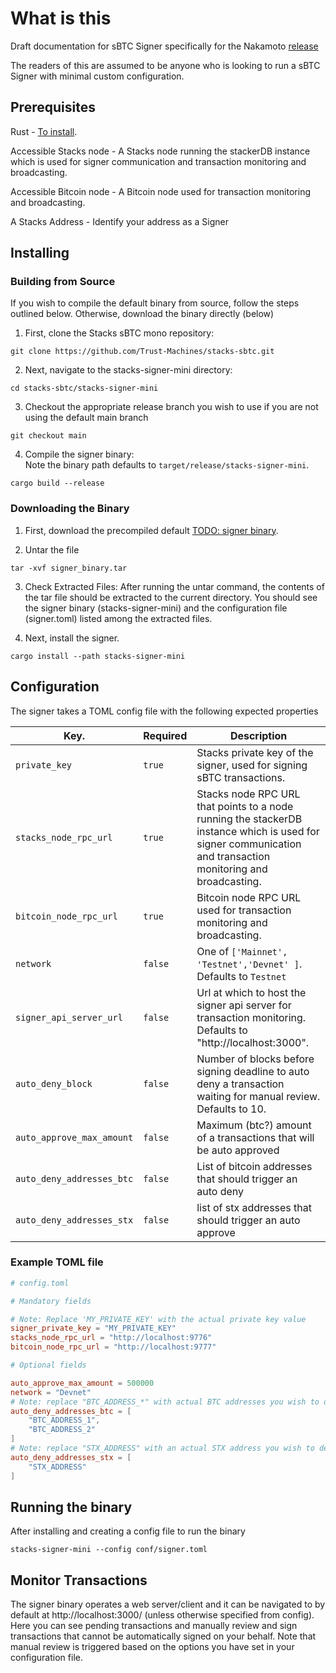 # What is this
Draft documentation for sBTC Signer specifically for the Nakamoto [release](https://stacks-network.github.io/sbtc-docs/sbtc-roadmap.html)

The readers of this are assumed to be anyone who is looking to run a sBTC Signer with minimal custom configuration.


## Prerequisites
Rust - [To install](https://www.rust-lang.org/tools/install).

Accessible Stacks node  - A Stacks node running the stackerDB instance which is used for signer communication and transaction monitoring and broadcasting.

Accessible Bitcoin node  - A Bitcoin node used for transaction monitoring and broadcasting.

A Stacks Address - Identify your address as a Signer

## Installing

### Building from Source
If you wish to compile the default binary from source, follow the steps outlined below. Otherwise, download the binary directly (below)

1. First, clone the Stacks sBTC mono repository:  
```console
git clone https://github.com/Trust-Machines/stacks-sbtc.git
```
2. Next, navigate to the stacks-signer-mini directory:  
```console
cd stacks-sbtc/stacks-signer-mini
```
3. Checkout the appropriate release branch you wish to use if you are not using the default main branch
```console
git checkout main
```
4. Compile the signer binary:  
Note the binary path defaults to `target/release/stacks-signer-mini`.
```console
cargo build --release
```

### Downloading the Binary
1. First, download the precompiled default [TODO: signer binary](LINK).

2. Untar the file
```console
tar -xvf signer_binary.tar
```
3.  Check Extracted Files:
After running the untar command, the contents of the tar file should be extracted to the current directory. You should see the signer binary (stacks-signer-mini) and the configuration file (signer.toml) listed among the extracted files.

2. Next, install the signer.
```console
cargo install --path stacks-signer-mini
```

## Configuration
The signer takes a TOML config file with the following expected properties

| Key.                 	| Required | Description                                                                                                                                              	     |
| ------------------------ | -------- | ------------------------------------------------------------------------------------------------------------------------------------------------------------ |
| `private_key`        	| `true`   | Stacks private key of the signer, used for signing sBTC transactions.                                                                                    	     |
| `stacks_node_rpc_url`	| `true`   | Stacks node RPC URL that points to a node running the stackerDB instance which is used for signer communication and transaction monitoring and broadcasting.    |
| `bitcoin_node_rpc_url`   | `true`   | Bitcoin node RPC URL used for transaction monitoring and broadcasting.                                                                                       |
| `network`            	| `false`  | One of `['Mainnet', 'Testnet','Devnet' ]`. Defaults to `Testnet`                                                                                         	|
| `signer_api_server_url`  | `false`  | Url at which to host the signer api server for transaction monitoring. Defaults to "http://localhost:3000".                                              	|
| `auto_deny_block`    	| `false`  | Number of blocks before signing deadline to auto deny a transaction waiting for manual review. Defaults to 10.                                           	|
| `auto_approve_max_amount`| `false`  | Maximum (btc?) amount of a transactions that will be auto approved                                                                                       	|
| `auto_deny_addresses_btc`| `false`  | List of bitcoin addresses that should trigger an auto deny                                                                                               	|
| `auto_deny_addresses_stx`| `false`  | list of stx addresses that should trigger an auto approve                                                                                                	|

### Example TOML file
```toml
# config.toml

# Mandatory fields

# Note: Replace 'MY_PRIVATE_KEY' with the actual private key value
signer_private_key = "MY_PRIVATE_KEY"
stacks_node_rpc_url = "http://localhost:9776"
bitcoin_node_rpc_url = "http://localhost:9777"

# Optional fields

auto_approve_max_amount = 500000
network = "Devnet"
# Note: replace "BTC_ADDRESS_*" with actual BTC addresses you wish to deny
auto_deny_addresses_btc = [
	"BTC_ADDRESS_1",
	"BTC_ADDRESS_2"
]
# Note: replace "STX_ADDRESS" with an actual STX address you wish to deny
auto_deny_addresses_stx = [
	"STX_ADDRESS"
]
```


 ## Running the binary
 After installing and creating a config file to run the binary
 
```console
stacks-signer-mini --config conf/signer.toml
```

 ## Monitor Transactions
 The signer binary operates a web server/client and it can be navigated to by default at http://localhost:3000/ (unless otherwise specified from config). Here you can see pending transactions and manually review and sign transactions that cannot be automatically signed on your behalf. Note that manual review is triggered based on the options you have set in your configuration file.


